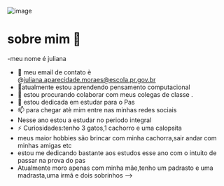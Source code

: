 ![image](https://github.com/moraesjuliana/moraesjuliana/assets/116094819/3ae0cde5-deb2-4440-9116-c5f287d0bf61)

# sobre mim  👋
-meu nome é juliana 
- 🔭 meu email de contato è @juliana.aparecidade.moraes@escola.pr.gov.br 
- 🌱atualmente estou aprendendo pensamento computacional
- 👯 estou procurando colaborar com meus colegas de classe .
- 🤔 estou dedicada em estudar para o Pas 
- 📫 para chegar atè mim entre nas minhas redes sociais
- Nesse ano estou a estudar no periodo integral
- ⚡ Curiosidades:tenho 3 gatos,1 cachorro e uma calopsita 
- meus maior hobbies são brincar com minha cachorra,sair andar com minhas amigas etc 
- estou me dedicando bastante aos estudos esse ano com o intuito de passar na prova do pas 
- Atualmente moro apenas com minha mãe,tenho um padrasto e uma madrasta,uma irmã e dois sobrinhos 
-->
